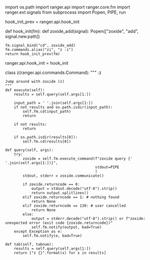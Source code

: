 
import os.path
import ranger.api
import ranger.core.fm
import ranger.ext.signals
from subprocess import Popen, PIPE, run

hook_init_prev = ranger.api.hook_init

def hook_init(fm):
    def zoxide_add(signal):
        Popen(["zoxide", "add", signal.new.path])

    fm.signal_bind("cd", zoxide_add)
    fm.commands.alias("zi", "z -i")
    return hook_init_prev(fm)


ranger.api.hook_init = hook_init

class z(ranger.api.commands.Command):
    """
    :z

    Jump around with zoxide (z)
    """
    def execute(self):
        results = self.query(self.args[1:])

        input_path = ' '.join(self.args[1:])
        if not results and os.path.isdir(input_path):
            self.fm.cd(input_path)
            return

        if not results:
            return

        if os.path.isdir(results[0]):
            self.fm.cd(results[0])

    def query(self, args):
        try:
            zoxide = self.fm.execute_command(f"zoxide query {' '.join(self.args[1:])}",
                                             stdout=PIPE
                                             )
            stdout, stderr = zoxide.communicate()

            if zoxide.returncode == 0:
                output = stdout.decode("utf-8").strip()
                return output.splitlines()
            elif zoxide.returncode == 1: # nothing found
                return None
            elif zoxide.returncode == 130: # user cancelled
                return None
            else:
                output = stderr.decode("utf-8").strip() or f"zoxide: unexpected error (exit code {zoxide.returncode})"
                self.fm.notify(output, bad=True)
        except Exception as e:
            self.fm.notify(e, bad=True)

    def tab(self, tabnum):
        results = self.query(self.args[1:])
        return ["z {}".format(x) for x in results]

